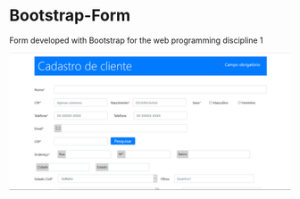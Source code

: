 # Bootstrap-Form
Form developed with Bootstrap for the web programming discipline 1

  <img src="/image.png" />
